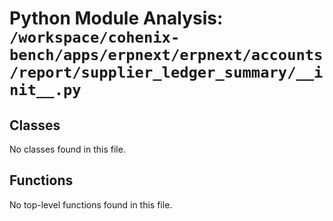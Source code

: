 # Python Module Analysis: `/workspace/cohenix-bench/apps/erpnext/erpnext/accounts/report/supplier_ledger_summary/__init__.py`

## Classes

No classes found in this file.


## Functions

No top-level functions found in this file.
